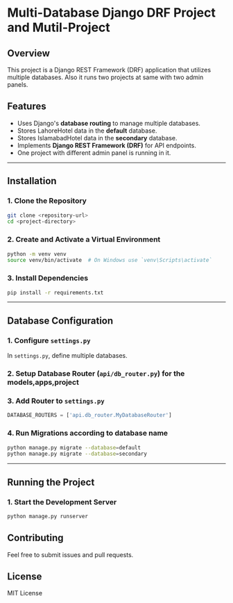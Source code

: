 # Multi-Database Django DRF Project and Mutil-Project

## Overview
This project is a Django REST Framework (DRF) application that utilizes multiple databases. Also it runs two projects at same with two admin panels.

## Features
- Uses Django's **database routing** to manage multiple databases.
- Stores LahoreHotel data in the **default** database.
- Stores IslamabadHotel data in the **secondary** database.
- Implements **Django REST Framework (DRF)** for API endpoints.
- One project with different admin panel is running in it.
---

## Installation
### 1. Clone the Repository
```sh
git clone <repository-url>
cd <project-directory>
```

### 2. Create and Activate a Virtual Environment
```sh
python -m venv venv
source venv/bin/activate  # On Windows use `venv\Scripts\activate`
```

### 3. Install Dependencies
```sh
pip install -r requirements.txt
```

---

## Database Configuration

### 1. Configure `settings.py`
In `settings.py`, define multiple databases.

### 2. Setup Database Router (`api/db_router.py`) for the models,apps,project
### 3. Add Router to `settings.py`
```python
DATABASE_ROUTERS = ['api.db_router.MyDatabaseRouter']
```
### 4. Run Migrations according to database name
```sh
python manage.py migrate --database=default
python manage.py migrate --database=secondary
```

---

## Running the Project
### 1. Start the Development Server
```sh
python manage.py runserver
```

## Contributing
Feel free to submit issues and pull requests.

## License
MIT License

